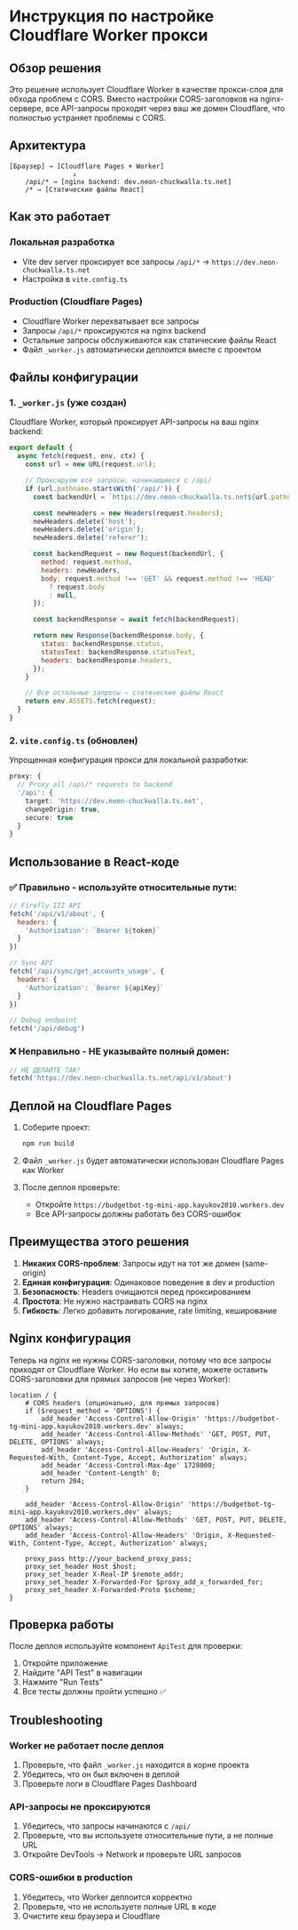 # Инструкция по настройке Cloudflare Worker прокси

## Обзор решения

Это решение использует Cloudflare Worker в качестве прокси-слоя для обхода проблем с CORS. Вместо настройки CORS-заголовков на nginx-сервере, все API-запросы проходят через ваш же домен Cloudflare, что полностью устраняет проблемы с CORS.

## Архитектура

```
[Браузер] → [Cloudflare Pages + Worker]
                ↓
    /api/* → [nginx backend: dev.neon-chuckwalla.ts.net]
    /* → [Статические файлы React]
```

## Как это работает

### Локальная разработка
- Vite dev server проксирует все запросы `/api/*` → `https://dev.neon-chuckwalla.ts.net`
- Настройка в `vite.config.ts`

### Production (Cloudflare Pages)
- Cloudflare Worker перехватывает все запросы
- Запросы `/api/*` проксируются на nginx backend
- Остальные запросы обслуживаются как статические файлы React
- Файл `_worker.js` автоматически деплоится вместе с проектом

## Файлы конфигурации

### 1. `_worker.js` (уже создан)

Cloudflare Worker, который проксирует API-запросы на ваш nginx backend:

```javascript
export default {
  async fetch(request, env, ctx) {
    const url = new URL(request.url);

    // Проксируем все запросы, начинающиеся с /api/
    if (url.pathname.startsWith('/api/')) {
      const backendUrl = `https://dev.neon-chuckwalla.ts.net${url.pathname}${url.search}`;

      const newHeaders = new Headers(request.headers);
      newHeaders.delete('host');
      newHeaders.delete('origin');
      newHeaders.delete('referer');

      const backendRequest = new Request(backendUrl, {
        method: request.method,
        headers: newHeaders,
        body: request.method !== 'GET' && request.method !== 'HEAD'
          ? request.body
          : null,
      });

      const backendResponse = await fetch(backendRequest);

      return new Response(backendResponse.body, {
        status: backendResponse.status,
        statusText: backendResponse.statusText,
        headers: backendResponse.headers,
      });
    }

    // Все остальные запросы — статические файлы React
    return env.ASSETS.fetch(request);
  }
}
```

### 2. `vite.config.ts` (обновлен)

Упрощенная конфигурация прокси для локальной разработки:

```typescript
proxy: {
  // Proxy all /api/* requests to backend
  '/api': {
    target: 'https://dev.neon-chuckwalla.ts.net',
    changeOrigin: true,
    secure: true
  }
}
```

## Использование в React-коде

### ✅ Правильно - используйте относительные пути:

```javascript
// Firefly III API
fetch('/api/v1/about', {
  headers: {
    'Authorization': `Bearer ${token}`
  }
})

// Sync API
fetch('/api/sync/get_accounts_usage', {
  headers: {
    'Authorization': `Bearer ${apiKey}`
  }
})

// Debug endpoint
fetch('/api/debug')
```

### ❌ Неправильно - НЕ указывайте полный домен:

```javascript
// НЕ ДЕЛАЙТЕ ТАК!
fetch('https://dev.neon-chuckwalla.ts.net/api/v1/about')
```

## Деплой на Cloudflare Pages

1. Соберите проект:
   ```bash
   npm run build
   ```

2. Файл `_worker.js` будет автоматически использован Cloudflare Pages как Worker

3. После деплоя проверьте:
   - Откройте `https://budgetbot-tg-mini-app.kayukov2010.workers.dev`
   - Все API-запросы должны работать без CORS-ошибок

## Преимущества этого решения

1. **Никаких CORS-проблем**: Запросы идут на тот же домен (same-origin)
2. **Единая конфигурация**: Одинаковое поведение в dev и production
3. **Безопасность**: Headers очищаются перед проксированием
4. **Простота**: Не нужно настраивать CORS на nginx
5. **Гибкость**: Легко добавить логирование, rate limiting, кеширование

## Nginx конфигурация

Теперь на nginx не нужны CORS-заголовки, потому что все запросы приходят от Cloudflare Worker. Но если вы хотите, можете оставить CORS-заголовки для прямых запросов (не через Worker):

```nginx
location / {
    # CORS headers (опционально, для прямых запросов)
    if ($request_method = 'OPTIONS') {
        add_header 'Access-Control-Allow-Origin' 'https://budgetbot-tg-mini-app.kayukov2010.workers.dev' always;
        add_header 'Access-Control-Allow-Methods' 'GET, POST, PUT, DELETE, OPTIONS' always;
        add_header 'Access-Control-Allow-Headers' 'Origin, X-Requested-With, Content-Type, Accept, Authorization' always;
        add_header 'Access-Control-Max-Age' 1728000;
        add_header 'Content-Length' 0;
        return 204;
    }

    add_header 'Access-Control-Allow-Origin' 'https://budgetbot-tg-mini-app.kayukov2010.workers.dev' always;
    add_header 'Access-Control-Allow-Methods' 'GET, POST, PUT, DELETE, OPTIONS' always;
    add_header 'Access-Control-Allow-Headers' 'Origin, X-Requested-With, Content-Type, Accept, Authorization' always;

    proxy_pass http://your_backend_proxy_pass;
    proxy_set_header Host $host;
    proxy_set_header X-Real-IP $remote_addr;
    proxy_set_header X-Forwarded-For $proxy_add_x_forwarded_for;
    proxy_set_header X-Forwarded-Proto $scheme;
}
```

## Проверка работы

После деплоя используйте компонент `ApiTest` для проверки:

1. Откройте приложение
2. Найдите "API Test" в навигации
3. Нажмите "Run Tests"
4. Все тесты должны пройти успешно ✅

## Troubleshooting

### Worker не работает после деплоя

1. Проверьте, что файл `_worker.js` находится в корне проекта
2. Убедитесь, что он был включен в деплой
3. Проверьте логи в Cloudflare Pages Dashboard

### API-запросы не проксируются

1. Убедитесь, что запросы начинаются с `/api/`
2. Проверьте, что вы используете относительные пути, а не полные URL
3. Откройте DevTools → Network и проверьте URL запросов

### CORS-ошибки в production

1. Убедитесь, что Worker деплоится корректно
2. Проверьте, что не используете полные URL в коде
3. Очистите кеш браузера и Cloudflare
